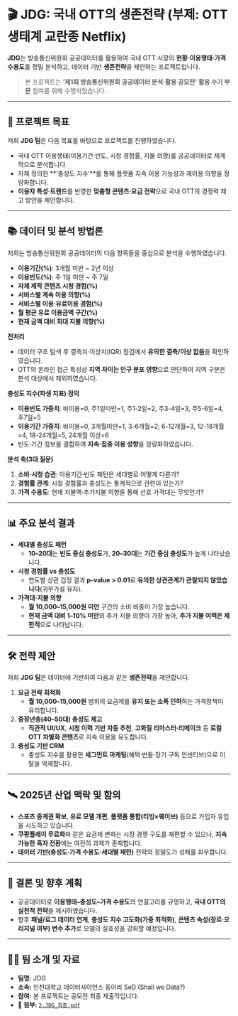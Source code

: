 # 🎬 JDG: 국내 OTT의 생존전략 (부제: OTT 생태계 교란종 Netflix)

**JDG**는 방송통신위원회 공공데이터를 활용하여 국내 OTT 시장의 **현황·이용행태·가격 수용도**를 정밀 분석하고, 데이터 기반 **생존전략**을 제안하는 프로젝트입니다.

> 본 프로젝트는 **‘제1회 방송통신위원회 공공데이터 분석·활용 공모전’ 활용 수기 부문** 참여를 위해 수행되었습니다.

---

## 🎯 프로젝트 목표

저희 **JDG 팀**은 다음 목표를 바탕으로 프로젝트를 진행하였습니다.

- 국내 OTT 이용행태(이용기간·빈도, 시청 경험률, 지불 의향)를 공공데이터로 체계적으로 분석합니다.  
- 자체 정의한 **‘충성도 지수’**를 통해 플랫폼 지속 이용 가능성과 재이용 의향을 정량화합니다.  
- **이용자 특성·트렌드**를 반영한 **맞춤형 콘텐츠·요금 전략**으로 국내 OTT의 경쟁력 제고 방안을 제안합니다.

---

## 📚 데이터 및 분석 방법론

저희는 방송통신위원회 공공데이터의 다음 항목들을 중심으로 분석을 수행하였습니다.

- **이용기간(%)**: 3개월 미만 ~ 2년 이상  
- **이용빈도(%)**: 주 1일 미만 ~ 주 7일  
- **자체 제작 콘텐츠 시청 경험(%)**  
- **서비스별 계속 이용 의향(%)**  
- **서비스별 이용·유료이용 경험(%)**  
- **월 평균 유료 이용금액 구간(%)**  
- **현재 금액 대비 최대 지불 의향(%)**

**전처리**  
- 데이터 구조 탐색 후 결측치·이상치(IQR) 점검에서 **유의한 결측/이상 없음**을 확인하였습니다.  
- OTT의 온라인 접근 특성상 **지역 차이는 인구 분포 영향**으로 판단하여 지역 구분은 분석 대상에서 제외하였습니다.

**충성도 지수(파생 지표) 정의**  
- **이용빈도 가중치**: 비이용=0, 주1일미만=1, 주1-2일=2, 주3-4일=3, 주5-6일=4, 주7일=5  
- **이용기간 가중치**: 비이용=0, 3개월미만=1, 3-6개월=2, 6-12개월=3, 12-18개월=4, 18-24개월=5, 24개월 이상=6  
- 빈도·기간 정보를 결합하여 **지속·집중 이용 성향**을 정량화하였습니다.

**분석 축(3대 질문)**  
1) **소비·시청 습관**: 이용기간·빈도 패턴은 세대별로 어떻게 다른가?  
2) **경험률 관계**: 시청 경험률과 충성도는 통계적으로 관련이 있는가?  
3) **가격 수용도**: 현재 지불액·추가지불 의향을 통해 선호 가격대는 무엇인가?

---

## 📊 주요 분석 결과

- **세대별 충성도 패턴**  
  - **10–20대**는 **빈도 중심 충성도**가, **20–30대**는 **기간 중심 충성도**가 높게 나타났습니다.  
- **시청 경험률 vs 충성도**  
  - 연도별 상관 검정 결과 **p-value > 0.01**로 **유의한 상관관계가 관찰되지 않았습니다**(귀무가설 유지).  
- **가격대·지불 의향**  
  - **월 10,000–15,000원 미만** 구간의 소비 비중이 가장 높습니다.  
  - **현재 금액 대비 1–10% 미만**의 추가 지불 의향이 가장 높아, **추가 지불 여력은 제한적**으로 나타납니다.

---

## 🛠️ 전략 제안

저희 **JDG 팀**은 데이터에 기반하여 다음과 같은 **생존전략**을 제안합니다.

1. **요금 전략 최적화**  
   - **월 10,000–15,000원** 범위의 요금제를 **유지 또는 소폭 인하**하는 가격정책이 유리합니다.  
2. **중장년층(40–50대) 충성도 제고**  
   - **직관적 UI/UX**, **시청 이력 기반 자동 추천**, **고화질 리마스터·리메이크** 등 **로컬 OTT 차별화 콘텐츠**로 지속 이용을 유도합니다.  
3. **충성도 기반 CRM**  
   - 충성도 지수를 활용한 **세그먼트 마케팅**(혜택·번들·장기 구독 인센티브)으로 이탈을 억제합니다.

---

## 🛰️ 2025년 산업 맥락 및 함의

- **스포츠 중계권 확보**, **유료 모델 개편**, **플랫폼 통합(티빙×웨이브)** 등으로 가입자 유입을 시도하고 있습니다.  
- **쿠팡플레이 무료화**와 같은 요금제 변화는 시장 경쟁 구도를 재편할 수 있으나, **지속 가능한 흑자 전환**에는 여전히 과제가 존재합니다.  
- **데이터 기반(충성도·가격 수용도·세대별 패턴)** 전략의 정밀도가 성패를 좌우합니다.

---

## 🚩 결론 및 향후 계획

- 공공데이터로 **이용행태–충성도–가격 수용도**의 연결고리를 규명하고, **국내 OTT의 실천적 전략**을 제시하였습니다.  
- 향후 **패널/로그 데이터 연계**, **충성도 지수 고도화(가중 최적화)**, **콘텐츠 속성(장르·오리지널 여부) 변수 추가**로 모델의 실효성을 강화할 예정입니다.

---

## 🧑‍💻 팀 소개 및 자료

- **팀명:** JDG  
- **소속:** 인천대학교 데이터사이언스 동아리 SeD (Shall we Data?)  
- **참여:** 본 프로젝트는 공모전 최종 제출작입니다.  
- **📎 첨부:** [`2.JDG_최종.pdf`](./2.JDG_최종.pdf)
